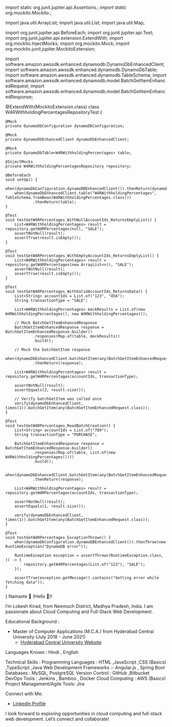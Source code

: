 import static org.junit.jupiter.api.Assertions.*;
import static org.mockito.Mockito.*;

import java.util.ArrayList;
import java.util.List;
import java.util.Map;

import org.junit.jupiter.api.BeforeEach;
import org.junit.jupiter.api.Test;
import org.junit.jupiter.api.extension.ExtendWith;
import org.mockito.InjectMocks;
import org.mockito.Mock;
import org.mockito.junit.jupiter.MockitoExtension;

import software.amazon.awssdk.enhanced.dynamodb.DynamoDbEnhancedClient;
import software.amazon.awssdk.enhanced.dynamodb.DynamoDbTable;
import software.amazon.awssdk.enhanced.dynamodb.TableSchema;
import software.amazon.awssdk.enhanced.dynamodb.model.BatchGetItemEnhancedRequest;
import software.amazon.awssdk.enhanced.dynamodb.model.BatchGetItemEnhancedResponse;

@ExtendWith(MockitoExtension.class)
class W4RWithholdingPercentagesRepositoryTest {

    @Mock
    private DynamoDbConfiguration dynamoDbConfiguration;

    @Mock
    private DynamoDbEnhancedClient dynamoDbEnhancedClient;

    @Mock
    private DynamoDbTable<W4RWithholdingPercentages> table;

    @InjectMocks
    private W4RWithholdingPercentagesRepository repository;

    @BeforeEach
    void setUp() {
        when(dynamoDbConfiguration.dynamoDBEnhancedClient()).thenReturn(dynamoDbEnhancedClient);
        when(dynamoDbEnhancedClient.table("W4RWithholdingPercentages", TableSchema.fromBean(W4RWithholdingPercentages.class)))
                .thenReturn(table);
    }

    @Test
    void testGetW4RPercentages_WithNullAccountIds_ReturnsEmptyList() {
        List<W4RWithholdingPercentages> result = repository.getW4RPercentages(null, "SALE");
        assertNotNull(result);
        assertTrue(result.isEmpty());
    }

    @Test
    void testGetW4RPercentages_WithEmptyAccountIds_ReturnsEmptyList() {
        List<W4RWithholdingPercentages> result = repository.getW4RPercentages(new ArrayList<>(), "SALE");
        assertNotNull(result);
        assertTrue(result.isEmpty());
    }

    @Test
    void testGetW4RPercentages_WithValidAccountIds_ReturnsData() {
        List<String> accountIds = List.of("123", "456");
        String transactionType = "SALE";

        List<W4RWithholdingPercentages> mockResults = List.of(new W4RWithholdingPercentages(), new W4RWithholdingPercentages());

        // Mock BatchGetItemEnhancedResponse
        BatchGetItemEnhancedResponse response = BatchGetItemEnhancedResponse.builder()
                .responses(Map.of(table, mockResults))
                .build();

        // Mock the batchGetItem response
        when(dynamoDbEnhancedClient.batchGetItem(any(BatchGetItemEnhancedRequest.class)))
                .thenReturn(response);

        List<W4RWithholdingPercentages> result = repository.getW4RPercentages(accountIds, transactionType);

        assertNotNull(result);
        assertEquals(2, result.size());

        // Verify batchGetItem was called once
        verify(dynamoDbEnhancedClient, times(1)).batchGetItem(any(BatchGetItemEnhancedRequest.class));
    }

    @Test
    void testGetW4RPercentages_ReadBatchCreation() {
        List<String> accountIds = List.of("789");
        String transactionType = "PURCHASE";

        BatchGetItemEnhancedResponse response = BatchGetItemEnhancedResponse.builder()
                .responses(Map.of(table, List.of(new W4RWithholdingPercentages())))
                .build();

        when(dynamoDbEnhancedClient.batchGetItem(any(BatchGetItemEnhancedRequest.class)))
                .thenReturn(response);

        List<W4RWithholdingPercentages> result = repository.getW4RPercentages(accountIds, transactionType);

        assertNotNull(result);
        assertEquals(1, result.size());

        verify(dynamoDbEnhancedClient, times(1)).batchGetItem(any(BatchGetItemEnhancedRequest.class));
    }

    @Test
    void testGetW4RPercentages_ExceptionThrown() {
        when(dynamoDbConfiguration.dynamoDBEnhancedClient()).thenThrow(new RuntimeException("DynamoDB error"));

        RuntimeException exception = assertThrows(RuntimeException.class, () -> {
            repository.getW4RPercentages(List.of("123"), "SALE");
        });

        assertTrue(exception.getMessage().contains("Getting error while fetching data"));
    }
}
Namaste 🙏 (Hello 👋)!

I’m Lokesh Kirad, from Neemuch District, Madhya Pradesh, India. I am passionate about Cloud Computing and Full-Stack Web Development.

 Educational Background :
- Master of Computer Applications (M.C.A.) from Hyderabad Central University (July 2018 - June 2021)
  - [Hyderabad Central University Website](http://acad.uohyd.ac.in/)

 Languages Known : Hindi , English

 Technical Skills :
 Programming Languages : HTML ,JavaScript ,CSS (Basics) ,TypeScript ,Java
 Web Development Frameworks :- Angular.js , Spring Boot
 Databases : MySQL, PostgreSQL
 Version Control : GitHub ,Bitbucket
 DevOps Tools : Jenkins , Bamboo , Docker
 Cloud Computing : AWS (Basics)
 Project Management/Agile Tools: Jira

 Connect with Me:
- [LinkedIn Profile](https://www.linkedin.com/in/lokeshkk/)

I look forward to exploring opportunities in cloud computing and full-stack web development. Let’s connect and collaborate!
